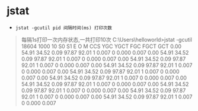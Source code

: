 # jstat
- `jstat -gcutil pid 间隔时间(ms) 打印次数`
> 每隔1s打印一次内存状态,一共打印10次
> C:\Users\helloworld>jstat -gcutil 18604 1000 10
>   S0     S1     E      O      M     CCS    YGC     YGCT    FGC    FGCT     GCT
>   0.00  54.91  34.52   0.09  97.87  92.01      1    0.007     0    0.000    0.007
>   0.00  54.91  34.52   0.09  97.87  92.01      1    0.007     0    0.000    0.007
>   0.00  54.91  34.52   0.09  97.87  92.01      1    0.007     0    0.000    0.007
>   0.00  54.91  34.52   0.09  97.87  92.01      1    0.007     0    0.000    0.007
>   0.00  54.91  34.52   0.09  97.87  92.01      1    0.007     0    0.000    0.007
>   0.00  54.91  34.52   0.09  97.87  92.01      1    0.007     0    0.000    0.007
>   0.00  54.91  34.52   0.09  97.87  92.01      1    0.007     0    0.000    0.007
>   0.00  54.91  34.52   0.09  97.87  92.01      1    0.007     0    0.000    0.007
>   0.00  54.91  34.52   0.09  97.87  92.01      1    0.007     0    0.000    0.007
>   0.00  54.91  34.52   0.09  97.87  92.01      1    0.007     0    0.000    0.007